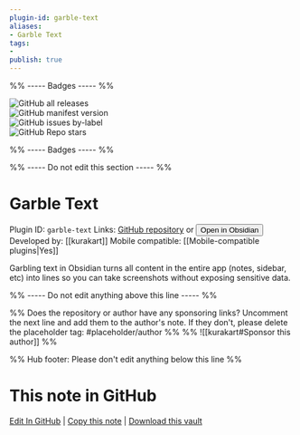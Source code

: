 ```yaml
---
plugin-id: garble-text
aliases:
- Garble Text
tags: 
- 
publish: true
---
```


%% ----- Badges ----- %%

![GitHub all releases](https://img.shields.io/github/downloads/kurakart/garble-text/total?color=573E7A&logo=github&style=for-the-badge)   
![GitHub manifest version](https://img.shields.io/github/manifest-json/v/kurakart/garble-text?color=573E7A&logo=github&style=for-the-badge)   
![GitHub issues by-label](https://img.shields.io/github/issues/kurakart/garble-text/help%20wanted?color=573E7A&logo=github&style=for-the-badge)   
![GitHub Repo stars](https://img.shields.io/github/stars/kurakart/garble-text?color=573E7A&logo=github&style=for-the-badge)

%% ----- Badges ----- %%

%% ----- Do not edit this section ----- %%

# Garble Text

Plugin ID: `garble-text`
Links: [GitHub repository](https://github.com/kurakart/garble-text) or [<button id=HH>Open in Obsidian</button>](obsidian://show-plugin?id=garble-text)
Developed by: [[kurakart]]
Mobile compatible: [[Mobile-compatible plugins|Yes]]

Garbling text in Obsidian turns all content in the entire app (notes, sidebar, etc) into lines so you can take screenshots without exposing sensitive data.

%% ----- Do not edit anything above this line ----- %% 

%% Does the repository or author have any sponsoring links? Uncomment the next line and add them to the author's note. If they don't, please delete the placeholder tag: #placeholder/author %%
%% ![[kurakart#Sponsor this author]] %%

%% Hub footer: Please don't edit anything below this line %%

# This note in GitHub

<span class="git-footer">[Edit In GitHub](https://github.dev/obsidian-community/obsidian-hub/blob/main/02%20-%20Community%20Expansions/02.05%20All%20Community%20Expansions/Plugins/garble-text.md "git-hub-edit-note") | [Copy this note](https://raw.githubusercontent.com/obsidian-community/obsidian-hub/main/02%20-%20Community%20Expansions/02.05%20All%20Community%20Expansions/Plugins/garble-text.md "git-hub-copy-note") | [Download this vault](https://github.com/obsidian-community/obsidian-hub/archive/refs/heads/main.zip "git-hub-download-vault") </span>
